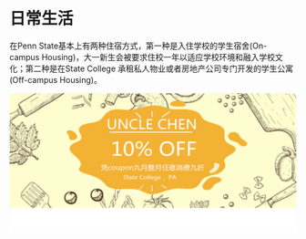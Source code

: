 # 日常生活

在Penn State基本上有两种住宿方式，第一种是入住学校的学生宿舍\(On-campus Housing\)，大一新生会被要求住校一年以适应学校环境和融入学校文化；第二种是在State College 承租私人物业或者房地产公司专门开发的学生公寓\(Off-campus Housing\)。  


![](../.gitbook/assets/image%20%2864%29.png)

